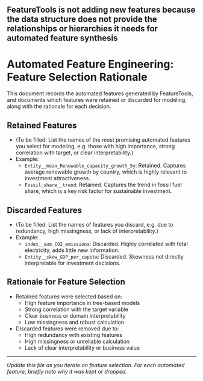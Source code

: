 
## FeatureTools is not adding new features because the data structure does not provide the relationships or hierarchies it needs for automated feature synthesis



# Automated Feature Engineering: Feature Selection Rationale

This document records the automated features generated by FeatureTools, and documents which features were retained or discarded for modeling, along with the rationale for each decision.

## Retained Features
- (To be filled: List the names of the most promising automated features you select for modeling, e.g. those with high importance, strong correlation with target, or clear interpretability.)
- Example:
  - `Entity__mean_Renewable_capacity_growth_5y`: Retained. Captures average renewable growth by country, which is highly relevant to investment attractiveness.
  - `Fossil_share__trend`: Retained. Captures the trend in fossil fuel share, which is a key risk factor for sustainable investment.

## Discarded Features
- (To be filled: List the names of features you discard, e.g. due to redundancy, high missingness, or lack of interpretability.)
- Example:
  - `index__sum_CO2_emissions`: Discarded. Highly correlated with total electricity, adds little new information.
  - `Entity__skew_GDP_per_capita`: Discarded. Skewness not directly interpretable for investment decisions.

## Rationale for Feature Selection
- Retained features were selected based on:
  - High feature importance in tree-based models
  - Strong correlation with the target variable
  - Clear business or domain interpretability
  - Low missingness and robust calculation
- Discarded features were removed due to:
  - High redundancy with existing features
  - High missingness or unreliable calculation
  - Lack of clear interpretability or business value

---

*Update this file as you iterate on feature selection. For each automated feature, briefly note why it was kept or dropped.*
